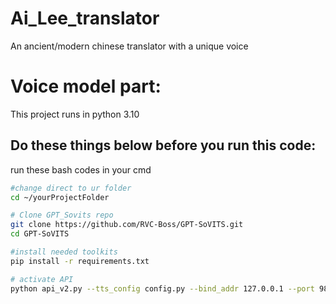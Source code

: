 # Ai_Lee_translator
 An ancient/modern chinese translator with a unique voice
# Voice model part:
 This project runs in python 3.10
## Do these things below before you run this code:
run these bash codes in your cmd
```bash
#change direct to ur folder
cd ~/yourProjectFolder

# Clone GPT_Sovits repo
git clone https://github.com/RVC-Boss/GPT-SoVITS.git
cd GPT-SoVITS

#install needed toolkits
pip install -r requirements.txt

# activate API
python api_v2.py --tts_config config.py --bind_addr 127.0.0.1 --port 9880
```
